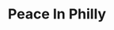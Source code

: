 ---
pid: MP122
title: Peace In Philly
location_transcription: Downtown Philly
zipcode: '19050'
outside_phl: 'Lansdowne PA '
neighborhood: 
age: '33'
age_range: 30-39
instagram: 
image_file_name: MP_122.jpg
proposal_transcription: Peace Brother Love Joy
topic: Brotherly Love,Uplifting,Love
topic_summary: 0, 0, 0
type: Other No Form
keywords_other: 
credit: Malachi Johnson
image_labels: 
twitter: 
facebook: 
permalink: "/monuments/mp122/"
layout: item-page
---